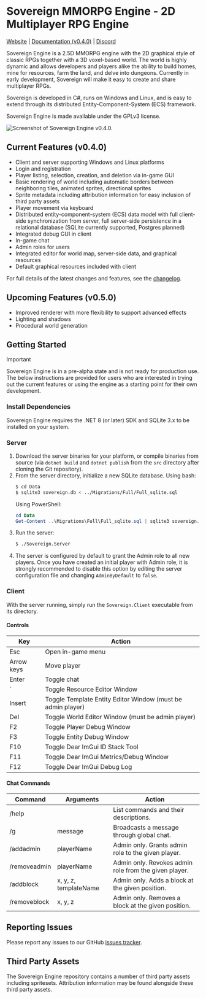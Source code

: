 # Sovereign MMORPG Engine - 2D Multiplayer RPG Engine

[Website](https://sovereignengine.com) | [Documentation (v0.4.0)](https://docs.sovereignengine.com) | [Discord](https://discord.gg/Mg2jUmePyx)

Sovereign Engine is a 2.5D MMORPG engine with the 2D graphical style of classic RPGs
together with a 3D voxel-based world. The world is highly dynamic and allows
developers and players alike the ability to build homes, mine for resources, farm the
land, and delve into dungeons. Currently in early development, Sovereign will make it easy to
create and share multiplayer RPGs.

Sovereign is developed in C#, runs on Windows and Linux, and is easy to
extend through its distributed Entity-Component-System (ECS) framework.

Sovereign Engine is made available under the GPLv3 license.

![Screenshot of Sovereign Engine v0.4.0.](https://update.sovereignengine.com/screenshots/Sovereign_v0.4.0.png)

## Current Features (v0.4.0)

* Client and server supporting Windows and Linux platforms
* Login and registration
* Player listing, selection, creation, and deletion via in-game GUI
* Basic rendering of world including automatic borders between neighboring tiles, animated
  sprites, directional sprites
* Sprite metadata including attribution information for easy inclusion of third party
  assets
* Player movement via keyboard
* Distributed entity-component-system (ECS) data model with full client-side synchronization from
  server, full server-side persistence in a relational database (SQLite currently supported,
  Postgres planned)
* Integrated debug GUI in client
* In-game chat
* Admin roles for users
* Integrated editor for world map, server-side data, and graphical resources
* Default graphical resources included with client

For full details of the latest changes and features, see the [changelog](CHANGELOG.md).

## Upcoming Features (v0.5.0)

* Improved renderer with more flexibility to support advanced effects
* Lighting and shadows
* Procedural world generation

## Getting Started

> [!IMPORTANT]
> Sovereign Engine is in a pre-alpha state and is not ready for production use.
> The below instructions are provided for users who are interested in trying out the
> current features or using the engine as a starting point for their own development.

### Install Dependencies

Sovereign Engine requires the .NET 8 (or later) SDK and SQLite 3.x to be
installed on your system.

### Server

1. Download the server binaries for your platform, or compile binaries from source (via
   `dotnet build` and `dotnet publish` from the `src` directory after cloning the Git repository).
2. From the server directory, initialize a new SQLite database. Using bash:
   ```bash
   $ cd Data
   $ sqlite3 sovereign.db < ../Migrations/Full/Full_sqlite.sql
   ```
   Using PowerShell:
   ```powershell
   cd Data
   Get-Content ..\Migrations\Full\Full_sqlite.sql | sqlite3 sovereign.db
   ```
3. Run the server:
   ```bash
   $ ./Sovereign.Server
   ```
4. The server is configured by default to grant the Admin role to all new players. Once you have created
   an initial player with Admin role, it is strongly recommended to disable this option by editing
   the server configuration file and changing `AdminByDefault` to `false`.

### Client

With the server running, simply run the `Sovereign.Client` executable from its directory.

#### Controls

| Key        | Action                                                      |
|------------|-------------------------------------------------------------|
| Esc        | Open in-game menu                                           |
| Arrow keys | Move player                                                 |
| Enter      | Toggle chat                                                 |
| `          | Toggle Resource Editor Window                               |
| Insert     | Toggle Template Entity Editor Window (must be admin player) |
| Del        | Toggle World Editor Window (must be admin player)           |
| F2         | Toggle Player Debug Window                                  |
| F3         | Toggle Entity Debug Window                                  |
| F10        | Toggle Dear ImGui ID Stack Tool                             |
| F11        | Toggle Dear ImGui Metrics/Debug Window                      |
| F12        | Toggle Dear ImGui Debug Log                                 |

#### Chat Commands

| Command      | Arguments             | Action                                                |
|--------------|-----------------------|-------------------------------------------------------|
| /help        |                       | List commands and their descriptions.                 |
| /g           | message               | Broadcasts a message through global chat.             |
| /addadmin    | playerName            | Admin only. Grants admin role to the given player.    |
| /removeadmin | playerName            | Admin only. Revokes admin role from the given player. |
| /addblock    | x, y, z, templateName | Admin only. Adds a block at the given position.       |
| /removeblock | x, y, z               | Admin only. Removes a block at the given position.    |

## Reporting Issues

Please report any issues to our GitHub [issues tracker](https://github.com/opticfluorine/sovereign/issues).

## Third Party Assets

The Sovereign Engine repository contains a number of third party assets
including spritesets. Attribution information may be found alongside these third party
assets.
